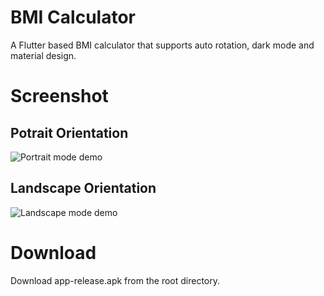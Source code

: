 # BMI Calculator

A Flutter based BMI calculator that supports auto rotation, dark mode and material design.

# Screenshot

## Potrait Orientation

![Portrait mode demo](examples/Demo2.gif)

## Landscape Orientation

![Landscape mode demo](examples/Demo4.gif)

# Download

Download app-release.apk from the root directory.
